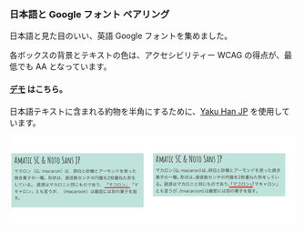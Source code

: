 ### 日本語と Google フォント ペアリング

日本語と見た目のいい、英語 Google フォントを集めました。

各ボックスの背景とテキストの色は、アクセシビリティー WCAG の得点が、最低でも AA となっています。

#### [デモ](https://tebenachi.github.io/Google-fonts-Japanese-Pairings/) はこちら。

日本語テキストに含まれる約物を半角にするために、[Yaku Han JP](https://github.com/qrac/yakuhanjp) を使用しています。

![Yaku Han JP を使った見本](https://raw.githubusercontent.com/TeBenachi/Google-fonts-Japanese-Pairings/master/assets/img/Yakuhan.jpg)
